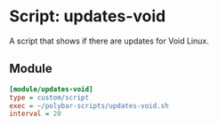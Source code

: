 # Script: updates-void

A script that shows if there are updates for Void Linux.


## Module

```ini
[module/updates-void]
type = custom/script
exec = ~/polybar-scripts/updates-void.sh
interval = 20
```
